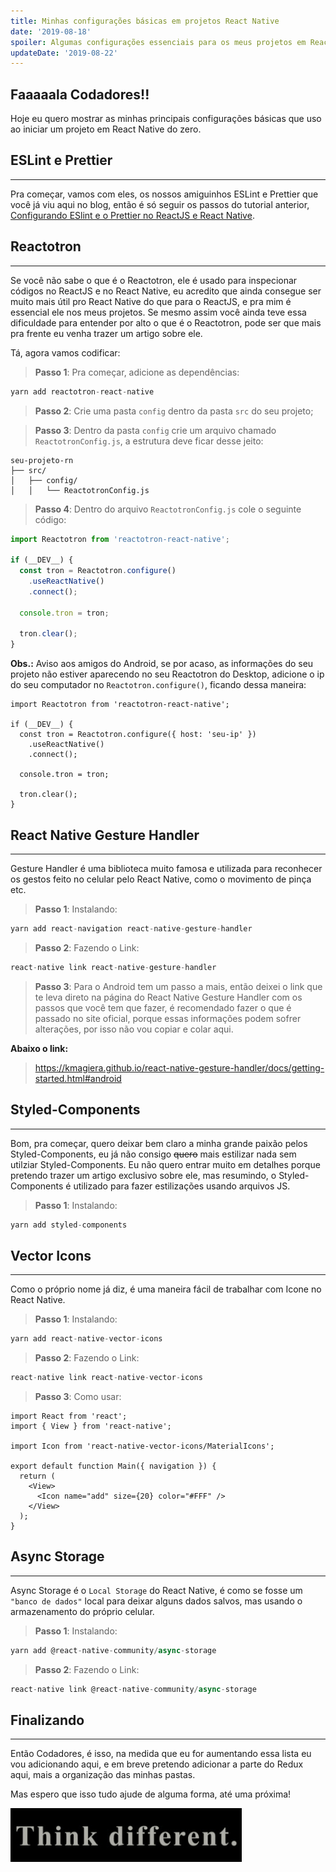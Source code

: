```yaml
---
title: Minhas configurações básicas em projetos React Native
date: '2019-08-18'
spoiler: Algumas configurações essenciais para os meus projetos em React Native.
updateDate: '2019-08-22'
---
```


## Faaaaala Codadores!!

Hoje eu quero mostrar as minhas principais configurações básicas que uso ao iniciar um projeto em React Native do zero.

## ESLint e Prettier
---

Pra começar, vamos com eles, os nossos amiguinhos ESLint e Prettier que você já viu aqui no blog, então é só seguir os passos do tutorial anterior, [Configurando ESlint e o Prettier no ReactJS e React Native](https://henriquetavares.com/pt-br/setting-eslint-on-reactjs-and-react-native/).

## Reactotron
---

Se você não sabe o que é o Reactotron, ele é usado para inspecionar códigos no ReactJS e no React Native, eu acredito que ainda consegue ser muito mais útil pro React Native do que para o ReactJS, e pra mim é essencial ele nos meus projetos. Se mesmo assim você ainda teve essa dificuldade para entender por alto o que é o Reactotron, pode ser que mais pra frente eu venha trazer um artigo sobre ele.

Tá, agora vamos codificar:

> **Passo 1**: Pra começar, adicione as dependências:

```jsx
yarn add reactotron-react-native
```

> **Passo 2**: Crie uma pasta `config` dentro da pasta `src` do seu projeto;

> **Passo 3**: Dentro da pasta `config` crie um arquivo chamado `ReactotronConfig.js`, a estrutura deve ficar desse jeito:

```
seu-projeto-rn
├── src/
│   ├── config/
│   │   └── ReactotronConfig.js
```
> **Passo 4**: Dentro do arquivo `ReactotronConfig.js` cole o seguinte código:

```jsx
import Reactotron from 'reactotron-react-native';

if (__DEV__) {
  const tron = Reactotron.configure()
    .useReactNative()
    .connect();

  console.tron = tron;

  tron.clear();
}
```
**Obs.:** Aviso aos amigos do Android, se por acaso, as informações do seu projeto não estiver aparecendo no seu Reactotron do Desktop, adicione o ip do seu computador no `Reactotron.configure()`, ficando dessa maneira:

```jsx{4}
import Reactotron from 'reactotron-react-native';

if (__DEV__) {
  const tron = Reactotron.configure({ host: 'seu-ip' })
    .useReactNative()
    .connect();

  console.tron = tron;

  tron.clear();
}
```

## React Native Gesture Handler
---

Gesture Handler é uma biblioteca muito famosa e utilizada para reconhecer os gestos feito no celular pelo React Native, como o movimento de pinça etc.

> **Passo 1**: Instalando:

```jsx
yarn add react-navigation react-native-gesture-handler
```

> **Passo 2**: Fazendo o Link:

```jsx
react-native link react-native-gesture-handler
```

> **Passo 3**: Para o Android tem um passo a mais, então deixei o link que te leva direto na página do React Native Gesture Handler com os passos que você tem que fazer, é recomendado fazer o que é passado no site oficial, porque essas informações podem sofrer alterações, por isso não vou copiar e colar aqui. 

**Abaixo o link:**

> https://kmagiera.github.io/react-native-gesture-handler/docs/getting-started.html#android

## Styled-Components
---
Bom, pra começar, quero deixar bem claro a minha grande paixão pelos Styled-Components, eu já não consigo ~~quero~~ mais estilizar nada sem utilziar Styled-Components. Eu não quero entrar muito em detalhes porque pretendo trazer um artigo exclusivo sobre ele, mas resumindo, o Styled-Components é utilizado para fazer estilizações usando arquivos JS.

> **Passo 1**: Instalando:

```jsx
yarn add styled-components
```

## Vector Icons
---
Como o próprio nome já diz, é uma maneira fácil de trabalhar com Icone no React Native.

> **Passo 1**: Instalando:

```jsx
yarn add react-native-vector-icons
```

> **Passo 2**: Fazendo o Link:

```jsx
react-native link react-native-vector-icons
```

>**Passo 3**: Como usar:

```jsx{4,9}
import React from 'react';
import { View } from 'react-native';

import Icon from 'react-native-vector-icons/MaterialIcons';

export default function Main({ navigation }) {
  return (
    <View>
      <Icon name="add" size={20} color="#FFF" />
    </View>
  );
}
```

## Async Storage
---

Async Storage é o `Local Storage` do React Native, é como se fosse um `"banco de dados"` local para deixar alguns dados salvos, mas usando o armazenamento do próprio celular.

> **Passo 1**: Instalando:

```jsx
yarn add @react-native-community/async-storage
```

> **Passo 2**: Fazendo o Link:

```jsx
react-native link @react-native-community/async-storage
```
## Finalizando
---
Então Codadores, é isso, na medida que eu for aumentando essa lista eu vou adicionando aqui, e em breve pretendo adicionar a parte do Redux aqui, mais a organização das minhas pastas. 

Mas espero que isso tudo ajude de alguma forma, até uma próxima! 

![think-different](./think.gif)
